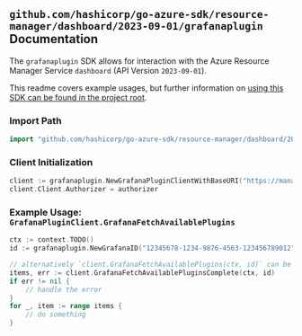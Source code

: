 
## `github.com/hashicorp/go-azure-sdk/resource-manager/dashboard/2023-09-01/grafanaplugin` Documentation

The `grafanaplugin` SDK allows for interaction with the Azure Resource Manager Service `dashboard` (API Version `2023-09-01`).

This readme covers example usages, but further information on [using this SDK can be found in the project root](https://github.com/hashicorp/go-azure-sdk/tree/main/docs).

### Import Path

```go
import "github.com/hashicorp/go-azure-sdk/resource-manager/dashboard/2023-09-01/grafanaplugin"
```


### Client Initialization

```go
client := grafanaplugin.NewGrafanaPluginClientWithBaseURI("https://management.azure.com")
client.Client.Authorizer = authorizer
```


### Example Usage: `GrafanaPluginClient.GrafanaFetchAvailablePlugins`

```go
ctx := context.TODO()
id := grafanaplugin.NewGrafanaID("12345678-1234-9876-4563-123456789012", "example-resource-group", "grafanaValue")

// alternatively `client.GrafanaFetchAvailablePlugins(ctx, id)` can be used to do batched pagination
items, err := client.GrafanaFetchAvailablePluginsComplete(ctx, id)
if err != nil {
	// handle the error
}
for _, item := range items {
	// do something
}
```
